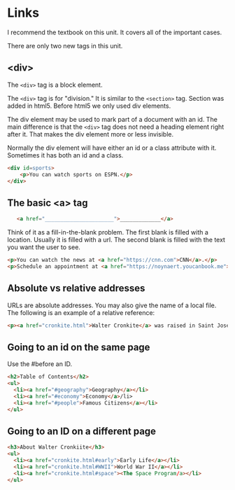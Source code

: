 # Links



I recommend the textbook on this unit.  It covers all of the important cases.

There are only two new tags in this unit.

## &lt;div>

The ```<div>``` tag is a block element.

The ```<div>``` tag is for "division."  It is similar to the ```<section>``` tag.  Section was added in html5.  Before html5 we only used div elements.

The div element may be used to mark part of a document with an id.  The main difference is that the ```<div>``` tag does not need a heading element right after it.  That makes the div element more or less invisible.

Normally the div element will have either an id or a class attribute with it.  Sometimes it has both an id and a class.

```html
<div id=sports>
    <p>You can watch sports on ESPN.</p>
</div>
```

## The basic &lt;a&gt; tag

```html
   <a href="______________________">_____________</a>
```

Think of it as a fill-in-the-blank problem.  The first blank is filled with a location.  Usually it is filled with a url.  The second blank is filled with the text you want the user to see.

```html
<p>You can watch the news at <a href="https://cnn.com">CNN</a>.</p>
<p>Schedule an appointment at <a href="https://noynaert.youcanbook.me">https://noynaert.youcanbook.me</a></p>
```

## Absolute vs relative addresses

URLs are absolute addresses.  You may also give the name of a local file.  The following is an example of a relative reference:

```html
<p><a href="cronkite.html">Walter Cronkite</a> was raised in Saint Joseph.</p>
```

## Going to an id on the same page

Use the #before an ID.

```html
<h2>Table of Contents</h2>
<ul>
  <li><a href="#geography">Geography</a></li>
  <li><a href="#economy">Economy</a>/li>
  <li><a href="#people">Famous Citizens</a></li>
</ul>
```

## Going to an ID on a different page

```html
<h3>About Walter Cronkiite</h3>
<ul>
  <li><a href="cronkite.html#early">Early Life</a></li>
  <li><a href="cronkite.html#WWII">World War II</a></li>
  <li><a href="cronkite.html#space"><The Space Program/a></li>
</ul>
```
